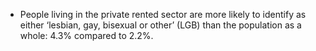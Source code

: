 -   People living in the private rented sector are more likely to
    identify as either ‘lesbian, gay, bisexual or other’ (LGB) than the
    population as a whole: 4.3% compared to 2.2%.
